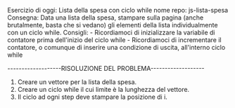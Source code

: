 Esercizio di oggi: Lista della spesa con ciclo while
nome repo: js-lista-spesa
Consegna: Data una lista della spesa, stampare sulla pagina (anche brutalmente, basta che si vedano) gli elementi della lista individualmente con un ciclo while.
Consigli: - Ricordiamoci di inizializzare la variabile di contatore prima dell'inizio del ciclo while - Ricordiamoci di incrementare il contatore, o comunque di inserire una condizione di uscita, all'interno ciclo while

-------------------RISOLUZIONE DEL PROBLEMA------------------- 
1. Creare un vettore per la lista della spesa.
2. Creare un ciclo while il cui limite è la lunghezza del vettore.
3. Il ciclo ad ogni step deve stampare la posizione di i.